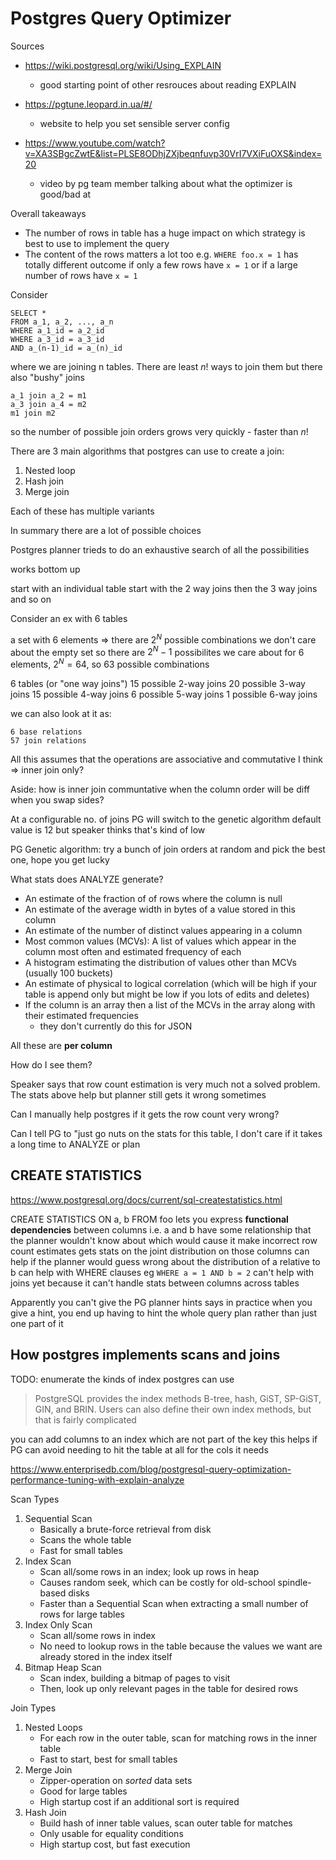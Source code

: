 # Postgres Query Optimizer

Sources

* https://wiki.postgresql.org/wiki/Using_EXPLAIN
    * good starting point of other resrouces about reading EXPLAIN

* https://pgtune.leopard.in.ua/#/
    * website to help you set sensible server config

* https://www.youtube.com/watch?v=XA3SBgcZwtE&list=PLSE8ODhjZXjbeqnfuvp30VrI7VXiFuOXS&index=20
    * video by pg team member talking about what the optimizer is good/bad at

Overall takeaways

* The number of rows in table has a huge impact on which strategy is best to use to implement the query
* The content of the rows matters a lot too e.g. `WHERE foo.x = 1` has totally different outcome if only a few rows have `x = 1` or if a large number of rows have `x = 1  `

Consider

    SELECT *
    FROM a_1, a_2, ..., a_n
    WHERE a_1_id = a_2_id
    WHERE a_3_id = a_3_id
    AND a_(n-1)_id = a_(n)_id

where we are joining n tables. There are least $n!$ ways to join them
but there also "bushy" joins

    a_1 join a_2 = m1
    a_3 join a_4 = m2
    m1 join m2

so the number of possible join orders grows very quickly - faster than $n!$

There are 3 main algorithms that postgres can use to create a join:

1. Nested loop
2. Hash join
3. Merge join

Each of these has multiple variants

In summary there are a lot of possible choices

Postgres planner trieds to do an exhaustive search of all the possibilities

works bottom up

start with an individual table
start with the 2 way joins
then the 3 way joins
and so on

Consider an ex with 6 tables

a set with 6 elements
=> there are $2^N$ possible combinations
we don't care about the empty set
so there are $2^N - 1$ possibilites we care about
for 6 elements, $2^N = 64$, so 63 possible combinations

6 tables (or "one way joins")
15 possible 2-way joins
20 possible 3-way joins
15 possible 4-way joins
6 possible 5-way joins
1 possible 6-way joins

we can also look at it as:

    6 base relations
    57 join relations

All this assumes that the operations are associative and commutative I think => inner join only?

Aside: how is inner join communtative when the column order will be diff when you swap sides?


At a configurable no. of joins PG will switch to the genetic algorithm
default value is 12 but speaker thinks that's kind of low

PG Genetic algorithm: try a bunch of join orders at random and pick the best one, hope you get lucky


What stats does ANALYZE generate?

* An estimate of the fraction of of rows where the column is null
* An estimate of the average width in bytes of a value stored in this column
* An estimate of the number of distinct values appearing in a column
* Most common values (MCVs): A list of values which appear in the column most often and estimated frequency of each
* A histogram estimating the distribution of values other than MCVs (usually 100 buckets)
* An estimate of physical to logical correlation (which will be high if your table is append only but might be low if you lots of edits and deletes)
* If the column is an array then a list of the MCVs in the array along with their estimated frequencies
    * they don't currently do this for JSON

All these are **per column**

How do I see them?

Speaker says that row count estimation is very much not a solved problem. The stats above help but planner still gets it wrong sometimes

Can I manually help postgres if it gets the row count very wrong?

Can I tell PG to "just go nuts on the stats for this table, I don't care if it takes a long time to ANALYZE or plan

## CREATE STATISTICS

https://www.postgresql.org/docs/current/sql-createstatistics.html

CREATE STATISTICS ON a, b FROM foo
    lets you express **functional dependencies** between columns i.e. a and b have some relationship that the planner wouldn't know about which would cause it make incorrect row count estimates
    gets stats on the joint distribution on those columns
    can help if the planner would guess wrong about the distribution of a relative to b
    can help with WHERE clauses eg `WHERE a = 1 AND b = 2`
    can't help with joins yet because it can't handle stats between columns across tables

Apparently you can't give the PG planner hints
    says in practice when you give a hint, you end up having to hint the whole query plan rather than just one part of it


## How postgres implements scans and joins

TODO: enumerate the kinds of index postgres can use
> PostgreSQL provides the index methods B-tree, hash, GiST, SP-GiST, GIN, and BRIN. Users can also define their own index methods, but that is fairly complicated

you can add columns to an index which are not part of the key
    this helps if PG can avoid needing to hit the table at all for the cols it needs


https://www.enterprisedb.com/blog/postgresql-query-optimization-performance-tuning-with-explain-analyze

Scan Types

1. Sequential Scan
    * Basically a brute-force retrieval from disk
    * Scans the whole table
    * Fast for small tables
1. Index Scan
    * Scan all/some rows in an index; look up rows in heap
    * Causes random seek, which can be costly for old-school spindle-based disks
    * Faster than a Sequential Scan when extracting a small number of rows for large tables
1. Index Only Scan
    * Scan all/some rows in index
    * No need to lookup rows in the table because the values we want are already stored in the index itself
1. Bitmap Heap Scan
    * Scan index, building a bitmap of pages to visit
    * Then, look up only relevant pages in the table for desired rows

Join Types

1. Nested Loops
    * For each row in the outer table, scan for matching rows in the inner table
    * Fast to start, best for small tables
1. Merge Join
    * Zipper-operation on _sorted_ data sets
    * Good for large tables
    * High startup cost if an additional sort is required
1. Hash Join
    * Build hash of inner table values, scan outer table for matches
    * Only usable for equality conditions
    * High startup cost, but fast execution